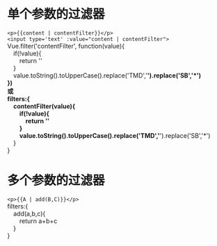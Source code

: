 # 单个参数的过滤器
`<p>{{content | contentFilter}}</p>`  
`<input type='text' :value="content | contentFilter">`  
Vue.filter('contentFilter', function(value){  
&emsp;if(!value){  
&emsp;&emsp;return ''  
&emsp;}  
&emsp;value.toString().toUpperCase().replace('TMD','**').replace('SB','*')  
})  
或  
filters:{  
&emsp;contentFilter(value){  
&emsp;&emsp;if(!value){  
&emsp;&emsp;&emsp;return ''  
&emsp;&emsp;}  
&emsp;&emsp;value.toString().toUpperCase().replace('TMD','**').replace('SB','*')  
&emsp;}  
}  
# 多个参数的过滤器
`<p>{{A | add(B,C)}}</p>`  
filters:{  
&emsp;add(a,b,c){  
&emsp;&emsp;return a+b+c  
&emsp;}  
}